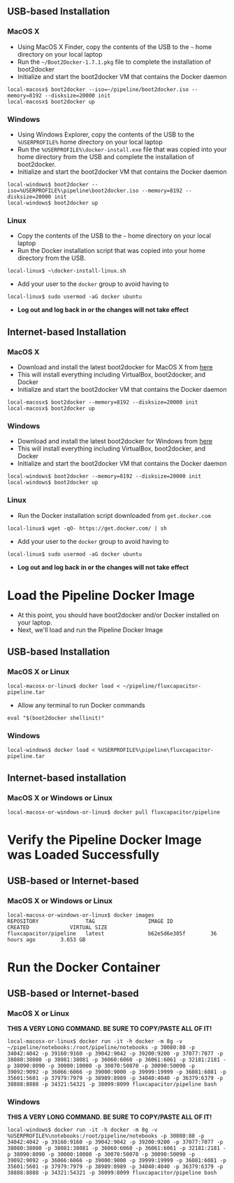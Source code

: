 ## USB-based Installation

### MacOS X 
* Using MacOS X Finder, copy the contents of the USB to the `~` home directory on your local laptop
* Run the `~/Boot2Docker-1.7.1.pkg` file to complete the installation of boot2docker
* Initialize and start the boot2docker VM that contains the Docker daemon
```
local-macosx$ boot2docker --iso=~/pipeline/boot2docker.iso --memory=8192 --disksize=20000 init
local-macosx$ boot2docker up
```

### Windows 
* Using Windows Explorer, copy the contents of the USB to the `%USERPROFILE%` home directory on your local laptop
* Run the `%USERPROFILE%\docker-install.exe` file that was copied into your home directory from the USB and complete the installation of boot2docker.
* Initialize and start the boot2docker VM that contains the Docker daemon
```
local-windows$ boot2docker --iso=%USERPROFILE%\pipeline\boot2docker.iso --memory=8192 --disksize=20000 init
local-windows$ boot2docker up
```

### Linux
* Copy the contents of the USB to the `~` home directory on your local laptop
* Run the Docker installation script that was copied into your home directory from the USB.
```
local-linux$ ~\docker-install-linux.sh
```
* Add your user to the `docker` group to avoid having to 
```
local-linux$ sudo usermod -aG docker ubuntu
```
* **Log out and log back in or the changes will not take effect**

## Internet-based Installation

### MacOS X

* Download and install the latest boot2docker for MacOS X from [here](http://boot2docker.io/)
* This will install everything including VirtualBox, boot2docker, and Docker
* Initialize and start the boot2docker VM that contains the Docker daemon
```
local-macosx$ boot2docker --memory=8192 --disksize=20000 init
local-macosx$ boot2docker up
```

### Windows
* Download and install the latest boot2docker for Windows from [here](http://boot2docker.io/)
* This will install everything including VirtualBox, boot2docker, and Docker
* Initialize and start the boot2docker VM that contains the Docker daemon
```
local-windows$ boot2docker --memory=8192 --disksize=20000 init
local-windows$ boot2docker up
```

### Linux
* Run the Docker installation script downloaded from `get.docker.com`
```
local-linux$ wget -qO- https://get.docker.com/ | sh
```
* Add your user to the `docker` group to avoid having to 
```
local-linux$ sudo usermod -aG docker ubuntu
```
* **Log out and log back in or the changes will not take effect**

# Load the Pipeline Docker Image 
* At this point, you should have boot2docker and/or Docker installed on your laptop.
* Next, we'll load and run the Pipeline Docker Image

## USB-based Installation

### MacOS X or Linux
```
local-macosx-or-linux$ docker load < ~/pipeline/fluxcapacitor-pipeline.tar
``` 
* Allow any terminal to run Docker commands
```
eval "$(boot2docker shellinit)"
``` 

### Windows 
```
local-windows$ docker load < %USERPROFILE%\pipeline\fluxcapacitor-pipeline.tar
``` 

## Internet-based installation

### MacOS X or Windows or Linux
```
local-macosx-or-windows-or-linux$ docker pull fluxcapacitor/pipeline
``` 

# Verify the Pipeline Docker Image was Loaded Successfully
## USB-based or Internet-based
### MacOS X or Windows or Linux
```
local-macosx-or-windows-or-linux$ docker images
REPOSITORY               TAG                 IMAGE ID            CREATED             VIRTUAL SIZE
fluxcapacitor/pipeline   latest              b62e5d6e385f        36 hours ago        3.653 GB
```

# Run the Docker Container
## USB-based or Internet-based
### MacOS X or Linux
**THIS A VERY LONG COMMAND.  BE SURE TO COPY/PASTE ALL OF IT!**
```
local-macosx-or-linux$ docker run -it -h docker -m 8g -v ~/pipeline/notebooks:/root/pipeline/notebooks -p 30080:80 -p 34042:4042 -p 39160:9160 -p 39042:9042 -p 39200:9200 -p 37077:7077 -p 38080:38080 -p 38081:38081 -p 36060:6060 -p 36061:6061 -p 32181:2181 -p 38090:8090 -p 30000:10000 -p 30070:50070 -p 30090:50090 -p 39092:9092 -p 36066:6066 -p 39000:9000 -p 39999:19999 -p 36081:6081 -p 35601:5601 -p 37979:7979 -p 38989:8989 -p 34040:4040 -p 36379:6379 -p 38888:8888 -p 34321:54321 -p 38099:8099 fluxcapacitor/pipeline bash
```
### Windows
**THIS A VERY LONG COMMAND.  BE SURE TO COPY/PASTE ALL OF IT!**
```
local-windows$ docker run -it -h docker -m 8g -v %USERPROFILE%\notebooks:/root/pipeline/notebooks -p 30080:80 -p 34042:4042 -p 39160:9160 -p 39042:9042 -p 39200:9200 -p 37077:7077 -p 38080:38080 -p 38081:38081 -p 36060:6060 -p 36061:6061 -p 32181:2181 -p 38090:8090 -p 30000:10000 -p 30070:50070 -p 30090:50090 -p 39092:9092 -p 36066:6066 -p 39000:9000 -p 39999:19999 -p 36081:6081 -p 35601:5601 -p 37979:7979 -p 38989:8989 -p 34040:4040 -p 36379:6379 -p 38888:8888 -p 34321:54321 -p 38099:8099 fluxcapacitor/pipeline bash
```